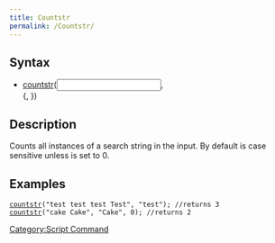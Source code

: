 ```yaml
---
title: Countstr
permalink: /Countstr/
---
```


Syntax
------

-   [countstr](/countstr "wikilink")(<input>, <search>{, <usecase>})

Description
-----------

Counts all instances of a search string in the input. By default is case sensitive unless <usecase> is set to 0.

Examples
--------

[`countstr`](/countstr "wikilink")`("test test test Test", "test"); //returns 3`
[`countstr`](/countstr "wikilink")`("cake Cake", "Cake", 0); //returns 2`

[Category:Script Command](/Category:Script_Command "wikilink")